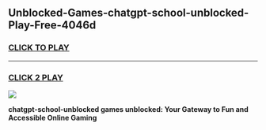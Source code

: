 
## Unblocked-Games-chatgpt-school-unblocked-Play-Free-4046d
<h3>
<a href="https://premium76.site?title=chatgpt-school-unblocked&ref=18A1">CLICK TO PLAY</a></h3>
<hr>

<h3>
<a href="https://premium76.site?title=chatgpt-school-unblocked&ref=18A1">CLICK 2 PLAY</a>
  
</h3>

<a href="https://premium76.site?title=chatgpt-school-unblocked&ref=18A1"><img src="https://clearcache.store/games.png"></a>


**chatgpt-school-unblocked games unblocked: Your Gateway to Fun and Accessible Online Gaming**
